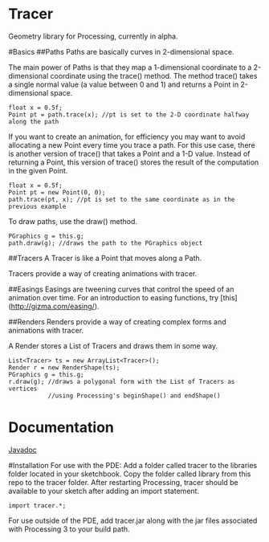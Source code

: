 # Tracer
Geometry library for Processing, currently in alpha.

#Basics
##Paths
Paths are basically curves in 2-dimensional space.

The main power of Paths is that they map a 1-dimensional coordinate to a 2-dimensional coordinate using the trace() method. The method trace() takes a single normal value (a value between 0 and 1) and returns a Point in 2-dimensional space.

``` {.java}
float x = 0.5f;
Point pt = path.trace(x); //pt is set to the 2-D coordinate halfway along the path
```

If you want to create an animation, for efficiency you may want to avoid allocating a new Point every time you trace a path. For this use case, there is another version of trace() that takes a Point and a 1-D value. Instead of returning a Point, this version of trace() stores the result of the computation in the given Point.

``` {.java}
float x = 0.5f;
Point pt = new Point(0, 0);
path.trace(pt, x); //pt is set to the same coordinate as in the previous example
```

To draw paths, use the draw() method.

``` {.java}
PGraphics g = this.g;
path.draw(g); //draws the path to the PGraphics object
```

##Tracers
A Tracer is like a Point that moves along a Path.

Tracers provide a way of creating animations with tracer.

##Easings
Easings are tweening curves that control the speed of an animation over time. For an introduction to easing functions, try [this] (http://gizma.com/easing/).

##Renders
Renders provide a way of creating complex forms and animations with tracer.

A Render stores a List of Tracers and draws them in some way.

``` {.java}
List<Tracer> ts = new ArrayList<Tracer>();
Render r = new RenderShape(ts);
PGraphics g = this.g;
r.draw(g); //draws a polygonal form with the List of Tracers as vertices
           //using Processing's beginShape() and endShape()
```

# Documentation
[Javadoc](http://jamesmorrowdesign.com/tracer/doc/index.html)

#Installation
For use with the PDE: Add a folder called tracer to the libraries folder located in your sketchbook. Copy the folder called library from this repo to the tracer folder. After restarting Processing, tracer should be available to your sketch after adding an import statement.

``` {.java}
import tracer.*;
```

For use outside of the PDE, add tracer.jar along with the jar files associated with Processing 3 to your build path. 
